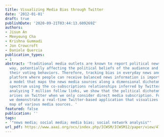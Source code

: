 ```yaml
---
title: Visualizing Media Bias through Twitter
date: '2012-01-01'
draft: true
publishDate: '2020-09-21T03:44:13.609269Z'
authors:
- Jisun An
- Meeyoung Cha
- Krishna Gummadi
- Jon Crowcroft
- Daniele Quercia
publication_types:
- 1
abstract: 'Traditional media outlets are known to report political news in a biased
  way, potentially affecting the political beliefs of the audience and even altering
  their voting behaviors. Therefore, tracking bias in everyday news and building a
  platform where people can receive balanced news information is important. We propose
  a model that maps the news media sources along a dimensional dichotomous political
  spectrum using the co-subscriptions relationships inferred by Twitter links. By
  analyzing 7 million follow links, we show that the political dichotomy naturally
  arises on Twitter when we only consider direct media subscription. Furthermore,
  we demonstrate a real-time Twitter-based application that visualizes an ideological
  map of various media sources. '
featured: false
publication: ''
tags:
- '"news media; social media; media bias; social network analysis"'
url_pdf: https://www.aaai.org/ocs/index.php/ICWSM/ICWSM12/paper/view/4775
---
```


